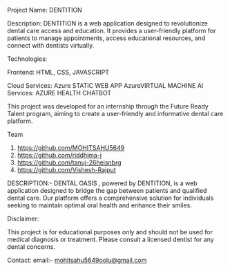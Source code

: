 Project Name: DENTITION

Description: DENTITION is a web application designed to revolutionize dental care access and education. It provides a user-friendly platform for patients to manage appointments, access educational resources, and connect with dentists virtually.

Technologies:

Frontend:  HTML, CSS, JAVASCRIPT

Cloud Services:
Azure STATIC WEB APP
AzureVIRTUAL MACHINE
AI Services: 
AZURE HEALTH CHATBOT

This project was developed for an internship through the Future Ready Talent program, aiming to create a user-friendly and informative dental care platform.

Team
1. https://github.com/MOHITSAHU5649
2. https://github.com/riddhima-j
3. https://github.com/tanuj-26heisnbrg
4. https://github.com/Vishesh-Rajput
 

DESCRIPTION:-
DENTAL OASIS  , powered by DENTITION, is a web application designed to bridge the gap between patients and qualified dental care. Our platform offers a comprehensive solution for individuals seeking to maintain optimal oral health and enhance their smiles.




Disclaimer:

This project is for educational purposes only and should not be used for medical diagnosis or treatment.  Please consult a licensed dentist for any dental concerns.

Contact:
email:- mohitsahu5649oolu@gmail.com


